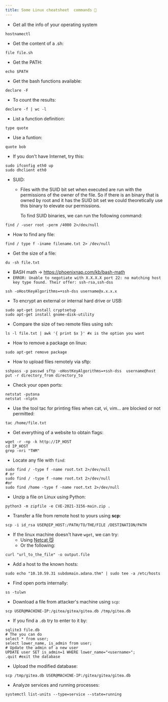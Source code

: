 ```yaml
---
title: Some Linux cheatsheet  commands 👾
---
```


- Get all the info of your operating system

```shell
hostnamectl
```

- Get the content of a .sh:

```shell
file file.sh
```

- Get the PATH:

```shell
echo $PATH
```

- Get the bash functions available:

```shell
declare -F
```

- To count the results:

```shell
declare -f | wc -l
```

- List a function definition:

```shell
type quote
```

- Use a funtion:

```shell
quote bob
```

- If you don't have Internet, try this:

```shell
sudo ifconfig eth0 up
sudo dhclient eth0
```

- SUID:

  - Files with the SUID bit set when executed are run with the permissions of the owner of the file. So if there is an binary that is owned by root and it has the SUID bit set we could theoretically use this binary to elevate our permissions.

    To find SUID binaries, we can run the following command:

```shell
find / -user root -perm /4000 2>/dev/null
```

- How to find any file:

```shell
find / type f -iname filename.txt 2> /dev/null
```

- Get the size of a file:

```shell
du -sh file.txt
```

- BASH math -> https://phoenixnap.com/kb/bash-math
- `ERROR: Unable to negotiate with X.X.X.X port 22: no matching host key type found. Their offer: ssh-rsa,ssh-dss`

```shell
ssh -oHostKeyAlgorithms=+ssh-dss username@x.x.x.x
```

- To encrypt an external or internal hard drive or USB:

```shell
sudo apt-get install cryptsetup
sudo apt-get install gnome-disk-utility
```

- Compare the size of two remote files using ssh:

```shell
ls -l file.txt | awk '{ print $x }' #x is the option you want
```

- How to remove a package on linux:

```shell
sudo apt-get remove package
```

- How to upload files remotely via sftp:

```shell
sshpass -p passwd sftp -oHostKeyAlgorithms=+ssh-dss  username@host
put -r directory_from directory_to
```

- Check your open ports:

```shell
netstat -putona
netstat -nlptn
```

- Use the tool tac for printing files when cat, vi, vim... are blocked or not permitted:

```shell
tac /home/file.txt
```

- Get everything of a website to obtain flags:

```shell
wget -r -np -k http://IP_HOST
cd IP_HOST
grep -nri "THM"
```

- Locate any file with `find`:

```shell
sudo find / -type f -name root.txt 2>/dev/null
# or
sudo find / -type f -name root.txt 2>/dev/null
#or
sudo find /home -type f -name root.txt 2>/dev/null
```

- Unzip a file on Linux using Python:

```shell
python3 -m zipfile -e CVE-2021-3156-main.zip .
```

- Transfer a file from remote host to yours using **scp**:

```shell
scp -i id_rsa USER@IP_HOST:/PATH/TO/THE/FILE /DESTINATION/PATH
```

- If the linux machine doesn't have `wget`, we can try:
	- Using  [Netcat 😼](Netcat.md)
	- Or the following:

```shell
curl "url_to_the_file" -o output.file
```


- Add a host to the known hosts:

```shell
sudo echo "10.10.59.31 subdomain.adana.thm" | sudo tee -a /etc/hosts
```

- Find open ports internally:

```shell
ss -tulwn
```

- Download a file from attacker's machine using `scp`:

```shell
scp USER@MACHINE-IP:/gitea/gitea/gitea.db /tmp/gitea.db
```

- If you find a `.db` try to enter to it by:

```shell
sqlite3 file.db
# The you can do
select * from user;
select lower_name, is_admin from user;
# Update the admin of a new user
UPDATE user SET is_admin=1 WHERE lower_name="<username>";
.quit #exit the database
```

- Upload the modified database:

```shell
scp /tmp/gitea.db USER@MACHINE-IP:/gitea/gitea/gitea.db
```

- Analyze services and running processes:

```shell
systemctl list-units --type=service --state=running
```